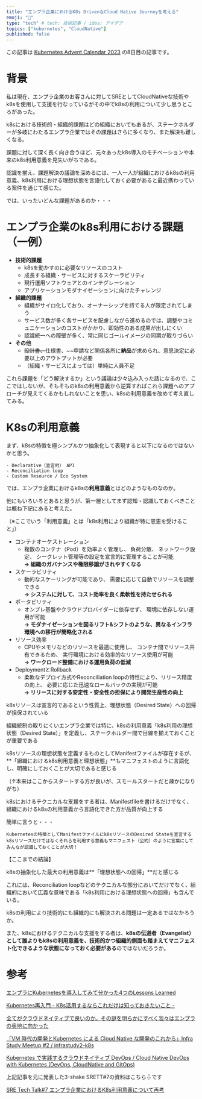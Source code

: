 ```yaml
---
title: "エンプラ企業におけるK8s DrivenなCloud Native Journeyを考える"
emoji: "🚢"
type: "tech" # tech: 技術記事 / idea: アイデア
topics: ["kubernetes", "CloudNative"]
published: false
---
```


この記事は [Kubernetes Advent Calendar 2023](https://qiita.com/advent-calendar/2023/kubernetes) の8日目の記事です。


# 背景

私は現在、エンプラ企業のお客さんに対してSREとしてCloudNativeな技術やk8sを使用して支援を行なっているがその中でk8sの利用について少し思うところがあった。

k8sにおける技術的・組織的課題はどの組織においてもあるが、ステークホルダーが多岐にわたるエンプラ企業ではその課題はさらに多くなり、また解決も難しくなる。

課題に対して深く長く向き合うほど、元々あったk8s導入のモチベーションや本来のk8s利用意義を見失いがちである。

認識を揃え、課題解決の議論を深めるには、一人一人が組織におけるk8sの利用意義、k8s利用における理想状態を言語化しておく必要があると最近携わっている案件を通じて感じた。

では、いったいどんな課題があるのか・・・

# エンプラ企業のk8s利用における課題（一例）

- **技術的課題**
    - k8sを動かすのに必要なリソースのコスト
    - 成長する組織・サービスに対するスケーラビリティ
    - 現行運用ソフトウェアとのインテグレーション
    - アプリケーションモダナイゼーションに向けたチャレンジ
- **組織的課題**
    - 組織がサイロ化しており、オーナーシップを持てる人が限定されてしまう
    - サービス数が多く各サービスを配慮しながら進めるのでは、調整やコミュニケーションのコストがかかり、即効性のある成果が出しにくい
    - 認識統一への障壁が多く、常に同じゴールイメージの同期が取りづらい
- **その他**
    - ~~設計書、~~仕様書、~~申請など関係各所に**納品**が求められ、意思決定に必要以上のアウトプットが必要
    - （組織・サービスによっては）単純に人員不足

これら課題を「どう解決するか」という議論は少々込み入った話になるので、ここではしないが、そもそものk8sの利用意義から逆算すればこれら課題へのアプローチが見えてくるかもしれないことを思い、k8sの利用意義を改めて考え直してみる。

# K8sの利用意義

まず、k8sの特徴を極シンプルかつ抽象化して表現すると以下になるのではないかと思う。

```
- Declarative（宣言的） API
- Reconciliation loop
- Custom Resource / Eco System
```

では、エンプラ企業におけるk8sの**利用意義**とはどのようなものなのか。

他にもいろいろとあると思うが、第一層としてまず認知・認識しておくべきことは概ね下記にあると考えた。

（※ここでいう「利用意義」とは「k8s利用により組織が特に恩恵を受けること」）

- コンテナオーケストレーション
    - 複数のコンテナ（Pod）を効率よく管理し、 負荷分散、 ネットワーク設定、 シークレット管理等の設定を宣言的に管理することが可能
    <br>**→ 組織のガバナンスや権限移譲がされやすくなる**
- スケーラビリティ
    - 動的なスケーリングが可能であり、 需要に応じて自動でリソースを調整できる
    <br>**→ システムに対して、コスト効率を良く柔軟性を持たせられる**
- ポータビリティ
    - オンプレ基盤やクラウドプロバイダーに依存せず、 環境に依存しない運用が可能
    <br>**→ モダナイゼーションを図るリフト&シフトのような、異なるインフラ環境への移行が簡略化される**
- リソース効率
    - CPUやメモリなどのリソースを最適に使用し、 コンテナ間でリソース共有できるため、 実行環境における効率的なリソース使用が可能
    <br>**→  ワークロード整備における運用負荷の低減**
- DeploymentとRollback
    - 柔軟なデプロイ方式やReconciliation loopの特性により、リリース精度の向上、 必要に応じた迅速なロールバックの実現が可能
    <br>**→ リリースに対する安定性・安全性の担保により開発生産性の向上**

k8sリソースは宣言的であるという性質上、理想状態（Desired State）への回帰が担保されている

組織統制の取りにくいエンプラ企業では特に、k8sの利用意義「k8s利用の理想状態（Desired State）」を定義し、ステークホルダー間で目線を揃えておくことが重要である

k8sリソースの理想状態を定義するものとしてManifestファイルが存在するが、**「組織におけるk8s利用意義と理想状態」**もマニフェストのように言語化し、明確にしておくことが大切であると感じる

（↑本来はここからスタートする方が良いが、スモールスタートだと疎かになりがち）

k8sにおけるテクニカルな支援をする者は、Manifestfileを書けるだけでなく、組織におけるk8sの利用意義から言語化できた方が品質が向上する

簡単に言うと・・・

```
Kubernetesの特徴としてManifestファイルにk8sリソースのDesired Stateを宣言する
k8sリソースだけではなくそれらを利用する意義もマニフェスト（公約）のように言葉にしてみんなが認識しておくことが大切！
```

【ここまでの結論】

k8sの抽象化した最大の利用意義は**「理想状態への回帰」**だと感じる

これには、Reconciliation loopなどのテクニカルな部分においてだけでなく、組織的において広義な意味である「k8s利用における理想状態への回帰」も含んでいる。

k8sの利用により技術的にも組織的にも解決される問題は一定あるではなかろうか。

また、k8sにおけるテクニカルな支援をする者は、**k8sの伝道者（Evangelist）として誰よりもk8sの利用意義を、技術的かつ組織的側面も踏まえてマニフェスト化できるような状態になっておく必要がある**のではないだろうか。


# 参考

[エンプラにKubernetesを導入してみて分かった4つのLessons Learned](https://speakerdeck.com/foobar3173/enpuranikuberneteswodao-ru-sitemitefen-katuta4tunolessons-learned?slide=7)

[Kubernetes再入門 - K8s活用するならこれだけは知っておきたいこと -](https://speakerdeck.com/devops_vtj/kuberneteszai-ru-men-k8shuo-yong-surunarakoredakehazhi-tuteokitaikoto?slide=24)

[全てがクラウドネイティブで良いのか。その謎を明らかにすべく我々はエンプラの奥地に向かった](https://speakerdeck.com/jyoshise/quan-tegakuraudoneiteibudeliang-ifalseka-sofalsemi-woming-rakanisubekuwo-haenpurafalseao-di-nixiang-katuta)

[「VM 時代の開発とKubernetes による Cloud Native な開発のこれから」Infra Study Meetup #2 / infrastudy2-k8s](https://speakerdeck.com/masayaaoyama/infrastudy2-k8s)

[Kubernetes で実践するクラウドネイティブ DevOps / Cloud Native DevOps with Kubernetes (DevOps, CloudNative and GitOps)](https://speakerdeck.com/superbrothers/cloud-native-devops-with-kubernetes-devops-cloudnative-and-gitops)

上記記事を元に発表した3-shake SRETT#7の資料はこちら⇩です

[SRE Tech Talk#7 エンプラ企業におけるK8s利用意義について再考](https://speakerdeck.com/parupappa2929/srett-number-7-enpuraqi-ye-niokeruk8sli-yong-yi-yi-nituitezai-kao)